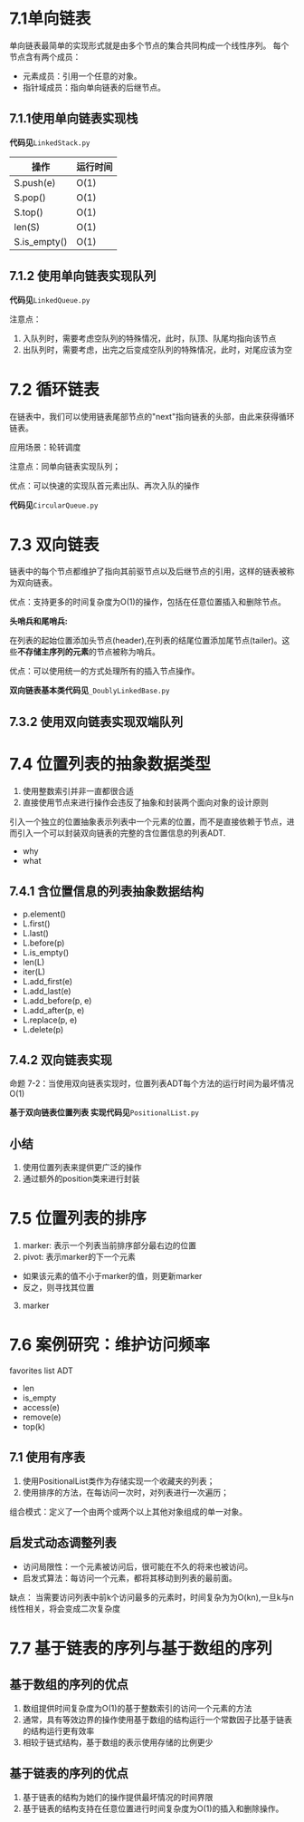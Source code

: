 # 7.1单向链表
单向链表最简单的实现形式就是由多个节点的集合共同构成一个线性序列。
每个节点含有两个成员：
- 元素成员：引用一个任意的对象。
- 指针域成员：指向单向链表的后继节点。

## 7.1.1使用单向链表实现栈

**代码见**`LinkedStack.py`

操作|运行时间
---|---
S.push(e)|O(1)
S.pop()|O(1)
S.top()|O(1)
len(S)|O(1)
S.is_empty()|O(1)

## 7.1.2 使用单向链表实现队列

**代码见**`LinkedQueue.py`

注意点：
1. 入队列时，需要考虑空队列的特殊情况，此时，队顶、队尾均指向该节点
2. 出队列时，需要考虑，出完之后变成空队列的特殊情况，此时，对尾应该为空

# 7.2 循环链表
在链表中，我们可以使用链表尾部节点的"next"指向链表的头部，由此来获得循环链表。

应用场景：轮转调度

注意点：同单向链表实现队列；

优点：可以快速的实现队首元素出队、再次入队的操作

**代码见**`CircularQueue.py`

# 7.3 双向链表

链表中的每个节点都维护了指向其前驱节点以及后继节点的引用，这样的链表被称为双向链表。

优点：支持更多的时间复杂度为O(1)的操作，包括在任意位置插入和删除节点。

**头哨兵和尾哨兵:**

在列表的起始位置添加头节点(header),在列表的结尾位置添加尾节点(tailer)。这些**不存储主序列的元素**的节点被称为哨兵。

优点：可以使用统一的方式处理所有的插入节点操作。

**双向链表基本类代码见**`_DoublyLinkedBase.py`

## 7.3.2 使用双向链表实现双端队列

# 7.4 位置列表的抽象数据类型
1. 使用整数索引并非一直都很合适
2. 直接使用节点来进行操作会违反了抽象和封装两个面向对象的设计原则

引入一个独立的位置抽象表示列表中一个元素的位置，而不是直接依赖于节点，进而引入一个可以封装双向链表的完整的含位置信息的列表ADT.

- why
- what

## 7.4.1 含位置信息的列表抽象数据结构
- p.element()
- L.first()
- L.last()
- L.before(p)
- L.is_empty()
- len(L)
- iter(L)
- L.add_first(e)
- L.add_last(e)
- L.add_before(p, e)
- L.add_after(p, e)
- L.replace(p, e)
- L.delete(p)

## 7.4.2 双向链表实现
命题 7-2：当使用双向链表实现时，位置列表ADT每个方法的运行时间为最坏情况O(1)

**基于双向链表位置列表 实现代码见**`PositionalList.py`


## 小结
1. 使用位置列表来提供更广泛的操作
2. 通过额外的position类来进行封装

# 7.5 位置列表的排序
1. marker: 表示一个列表当前排序部分最右边的位置
2. pivot: 表示marker的下一个元素
- 如果该元素的值不小于marker的值，则更新marker
- 反之，则寻找其位置
3. marker

# 7.6 案例研究：维护访问频率

favorites list ADT
- len
- is_empty
- access(e)
- remove(e)
- top(k)

## 7.1 使用有序表
1. 使用PositionalList类作为存储实现一个收藏夹的列表；
2. 使用排序的方法，在每访问一次时，对列表进行一次遍历；


组合模式：定义了一个由两个或两个以上其他对象组成的单一对象。


## 启发式动态调整列表
- 访问局限性：一个元素被访问后，很可能在不久的将来也被访问。
- 启发式算法：每访问一个元素，都将其移动到列表的最前面。

缺点： 当需要访问列表中前k个访问最多的元素时，时间复杂为为O(kn),一旦k与n线性相关，将会变成二次复杂度

# 7.7 基于链表的序列与基于数组的序列

## 基于数组的序列的优点

1. 数组提供时间复杂度为O(1)的基于整数索引的访问一个元素的方法
2. 通常，具有等效边界的操作使用基于数组的结构运行一个常数因子比基于链表的结构运行更有效率
3. 相较于链式结构，基于数组的表示使用存储的比例更少

## 基于链表的序列的优点
1. 基于链表的结构为她们的操作提供最坏情况的时间界限
2. 基于链表的结构支持在任意位置进行时间复杂度为O(1)的插入和删除操作。
